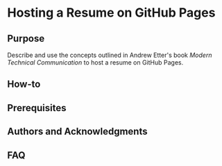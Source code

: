 # Hosting a Resume on GitHub Pages

## Purpose
Describe and use the concepts outlined in Andrew Etter's book _Modern Technical Communication_ to host a resume on GitHub Pages.

## How-to

## Prerequisites

## Authors and Acknowledgments

## FAQ